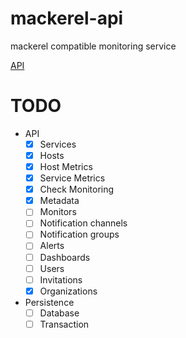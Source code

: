 # mackerel-api
mackerel compatible monitoring service

[API](https://mackerel.io/ja/api-docs/)

# TODO

 - API
   - [x] Services
   - [x] Hosts
   - [x] Host Metrics
   - [x] Service Metrics
   - [x] Check Monitoring
   - [x] Metadata
   - [ ] Monitors
   - [ ] Notification channels
   - [ ] Notification groups
   - [ ] Alerts
   - [ ] Dashboards
   - [ ] Users
   - [ ] Invitations
   - [x] Organizations
 - Persistence
   - [ ] Database
   - [ ] Transaction
